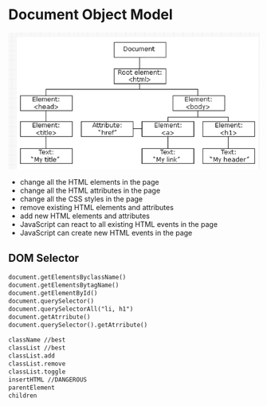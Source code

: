 # Document Object Model

![Structure](../figs/dom.png)

* change all the HTML elements in the page
* change all the HTML attributes in the page
* change all the CSS styles in the page
* remove existing HTML elements and attributes
* add new HTML elements and attributes
* JavaScript can react to all existing HTML events in the page
* JavaScript can create new HTML events in the page

## DOM Selector

```doc
document.getElementsByclassName()
document.getElementsBytagName()
document.getElementById()
document.querySelector()
document.querySelectorAll("li, h1")
document.getAtrribute()
document.querySelector().getAtrribute()
```

<!-- changing style -->

```doc
className //best
classList //best
classList.add
classList.remove
classList.toggle
insertHTML //DANGEROUS
parentElement
children
```

<!-- events: things like clicking, mouse entering or hovering over something-->